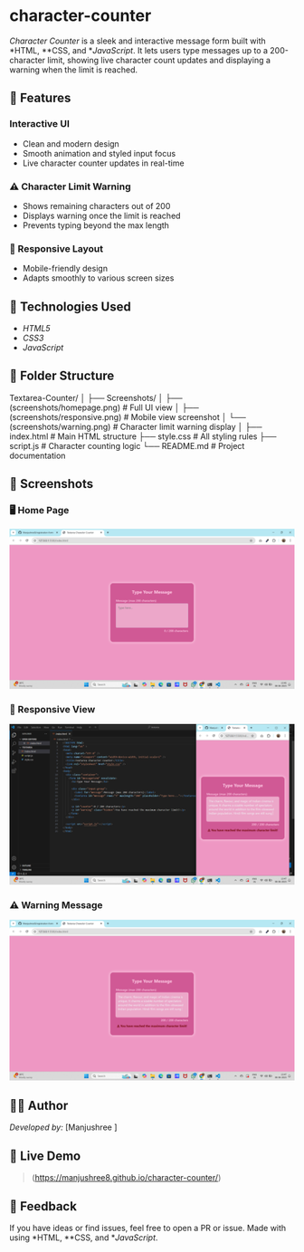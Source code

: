 # character-counter

*Character Counter* is a sleek and interactive message form built with *HTML, **CSS, and **JavaScript*. It lets users type messages up to a 200-character limit, showing live character count updates and displaying a warning when the limit is reached.

## 🌟 Features

###  Interactive UI

* Clean and modern design
* Smooth animation and styled input focus
* Live character counter updates in real-time

### ⚠ Character Limit Warning

* Shows remaining characters out of 200
* Displays warning once the limit is reached
* Prevents typing beyond the max length

### 📱 Responsive Layout

* Mobile-friendly design
* Adapts smoothly to various screen sizes

## 🧰 Technologies Used

* *HTML5*
* *CSS3*
* *JavaScript*

## 📁 Folder Structure


Textarea-Counter/
│
├── Screenshots/
│   ├── (screenshots/homepage.png)               # Full UI view
│   ├── (screenshots/responsive.png)         # Mobile view screenshot
│   └── (screenshots/warning.png)        # Character limit warning display
│
├── index.html                     # Main HTML structure
├── style.css                      # All styling rules
├── script.js                      # Character counting logic
└── README.md                      # Project documentation


## 📸 Screenshots

### 🖥 Home Page

![Home Page](screenshots/homepage.png) 

### 📱 Responsive View

![Responsive View](screenshots/responsive.png) 

### ⚠ Warning Message

![Warning Message](screenshots/warning.png)

## 👩‍💻 Author

*Developed by:* [Manjushree ]

## 🚀 Live Demo

> (https://manjushree8.github.io/character-counter/)

## 💬 Feedback

If you have ideas or find issues, feel free to open a PR or issue.
Made with using *HTML, **CSS, and **JavaScript*.



